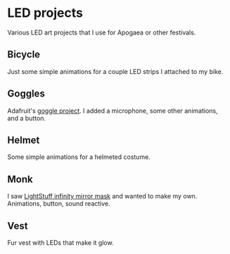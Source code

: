 LED projects
============

Various LED art projects that I use for Apogaea or other festivals.

Bicycle
-------

Just some simple animations for a couple LED strips I attached to my bike.

Goggles
-------

Adafruit's [goggle project](https://www.adafruit.com/product/2221). I added a
microphone, some other animations, and a button.

Helmet
------

Some simple animations for a helmeted costume.

Monk
----

I saw [LightStuff infinity mirror mask](https://www.instagram.com/p/BCwOx3URL7J/)
and wanted to make my own. Animations, button, sound reactive.

Vest
----

Fur vest with LEDs that make it glow.

